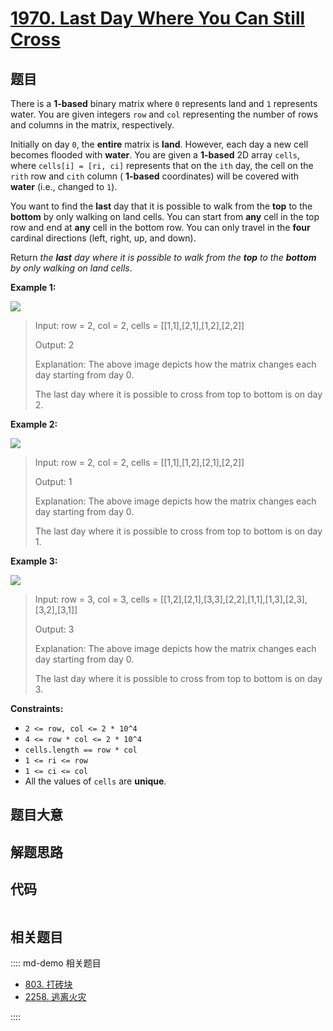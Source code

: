 # [1970. Last Day Where You Can Still Cross](https://leetcode.com/problems/last-day-where-you-can-still-cross/)

## 题目

There is a **1-based** binary matrix where `0` represents land and `1`
represents water. You are given integers `row` and `col` representing the
number of rows and columns in the matrix, respectively.

Initially on day `0`, the **entire** matrix is **land**. However, each day a
new cell becomes flooded with **water**. You are given a **1-based** 2D array
`cells`, where `cells[i] = [ri, ci]` represents that on the `ith` day, the
cell on the `rith` row and `cith` column ( **1-based** coordinates) will be
covered with **water** (i.e., changed to `1`).

You want to find the **last** day that it is possible to walk from the **top**
to the **bottom** by only walking on land cells. You can start from **any**
cell in the top row and end at **any** cell in the bottom row. You can only
travel in the **four** cardinal directions (left, right, up, and down).

Return _the **last** day where it is possible to walk from the **top** to the
**bottom** by only walking on land cells_.

**Example 1:**

![](https://assets.leetcode.com/uploads/2021/07/27/1.png)

> Input: row = 2, col = 2, cells = [[1,1],[2,1],[1,2],[2,2]]
>
> Output: 2
>
> Explanation: The above image depicts how the matrix changes each day starting from day 0.
>
> The last day where it is possible to cross from top to bottom is on day 2.

**Example 2:**

![](https://assets.leetcode.com/uploads/2021/07/27/2.png)

> Input: row = 2, col = 2, cells = [[1,1],[1,2],[2,1],[2,2]]
>
> Output: 1
>
> Explanation: The above image depicts how the matrix changes each day starting from day 0.
>
> The last day where it is possible to cross from top to bottom is on day 1.

**Example 3:**

![](https://assets.leetcode.com/uploads/2021/07/27/3.png)

> Input: row = 3, col = 3, cells = [[1,2],[2,1],[3,3],[2,2],[1,1],[1,3],[2,3],[3,2],[3,1]]
>
> Output: 3
>
> Explanation: The above image depicts how the matrix changes each day starting from day 0.
>
> The last day where it is possible to cross from top to bottom is on day 3.

**Constraints:**

- `2 <= row, col <= 2 * 10^4`
- `4 <= row * col <= 2 * 10^4`
- `cells.length == row * col`
- `1 <= ri <= row`
- `1 <= ci <= col`
- All the values of `cells` are **unique**.

## 题目大意

## 解题思路

## 代码

```javascript

```

## 相关题目

:::: md-demo 相关题目

- [803. 打砖块](https://leetcode.com/problems/bricks-falling-when-hit)
- [2258. 逃离火灾](https://leetcode.com/problems/escape-the-spreading-fire)

::::
